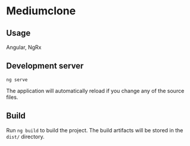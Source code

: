 # Mediumclone

## Usage

Angular, NgRx

## Development server

`ng serve` 

The application will automatically reload if you change any of the source files.


## Build

Run `ng build` to build the project. The build artifacts will be stored in the `dist/` directory.




